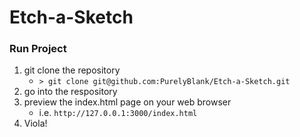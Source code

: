 # Etch-a-Sketch

### Run Project
1) git clone the repository
    * `> git clone git@github.com:PurelyBlank/Etch-a-Sketch.git`
2) go into the respository
3) preview the index.html page on your web browser
    * i.e. `http://127.0.0.1:3000/index.html`
4) Viola!